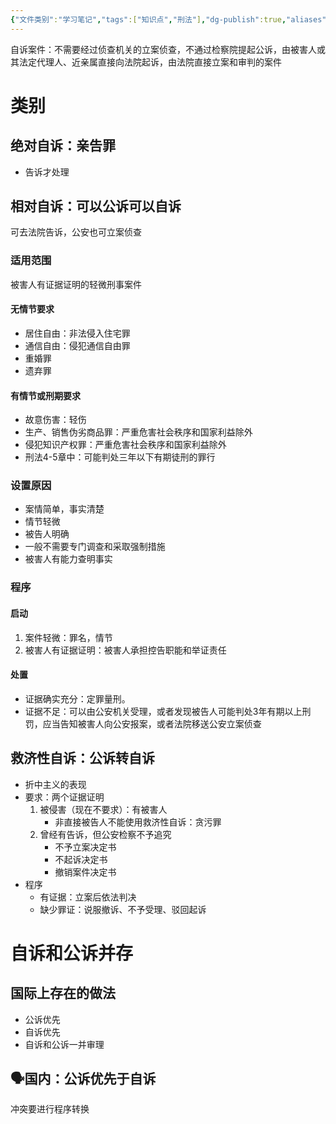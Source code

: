 ```yaml
---
{"文件类别":"学习笔记","tags":["知识点","刑法"],"dg-publish":true,"aliases":["自诉案件"],"permalink":"/学习笔记studyup/刑总/自诉/","dgPassFrontmatter":true,"created":"2024-11-04T16:24:01.032+08:00","updated":"2024-11-11T16:31:40.339+08:00"}
---
```


自诉案件：不需要经过侦查机关的立案侦查，不通过检察院提起公诉，由被害人或其法定代理人、近亲属直接向法院起诉，由法院直接立案和审判的案件
# 类别
## 绝对自诉：亲告罪
- 告诉才处理
## 相对自诉：可以公诉可以自诉
可去法院告诉，公安也可立案侦查
### 适用范围
被害人有证据证明的轻微刑事案件
#### 无情节要求
- 居住自由：非法侵入住宅罪
- 通信自由：侵犯通信自由罪
- 重婚罪
- 遗弃罪
#### 有情节或刑期要求
- 故意伤害：轻伤
- 生产、销售伪劣商品罪：严重危害社会秩序和国家利益除外
- 侵犯知识产权罪：严重危害社会秩序和国家利益除外
- 刑法4-5章中：可能判处三年以下有期徒刑的罪行
### 设置原因
- 案情简单，事实清楚
- 情节轻微
- 被告人明确
- 一般不需要专门调查和采取强制措施
- 被害人有能力查明事实
### 程序
#### 启动
1. 案件轻微：罪名，情节
2. 被害人有证据证明：被害人承担控告职能和举证责任
#### 处置
- 证据确实充分：定罪量刑。
- 证据不足：可以由公安机关受理，或者发现被告人可能判处3年有期以上刑罚，应当告知被害人向公安报案，或者法院移送公安立案侦查
## 救济性自诉：公诉转自诉
- 折中主义的表现
- 要求：两个证据证明
	1. 被侵害（现在不要求）：有被害人
		- 非直接被告人不能使用救济性自诉：贪污罪
	2. 曾经有告诉，但公安检察不予追究
		- 不予立案决定书
		- 不起诉决定书
		- 撤销案件决定书
- 程序
	- 有证据：立案后依法判决
	- 缺少罪证：说服撤诉、不予受理、驳回起诉
# 自诉和公诉并存
## 国际上存在的做法
- 公诉优先
- 自诉优先
- 自诉和公诉一并审理
## 🗣️国内：公诉优先于自诉
冲突要进行程序转换